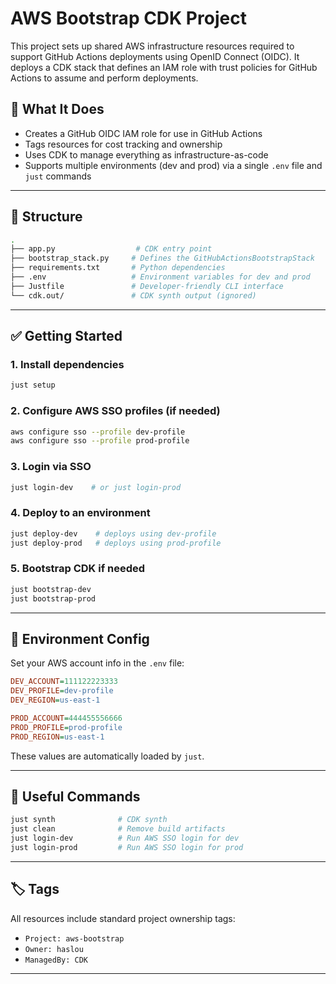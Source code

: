# AWS Bootstrap CDK Project

This project sets up shared AWS infrastructure resources required to support GitHub Actions deployments using OpenID Connect (OIDC). It deploys a CDK stack that defines an IAM role with trust policies for GitHub Actions to assume and perform deployments.

## 🚀 What It Does

- Creates a GitHub OIDC IAM role for use in GitHub Actions
- Tags resources for cost tracking and ownership
- Uses CDK to manage everything as infrastructure-as-code
- Supports multiple environments (dev and prod) via a single `.env` file and `just` commands

---

## 📁 Structure

```bash
.
├── app.py                  # CDK entry point
├── bootstrap_stack.py     # Defines the GitHubActionsBootstrapStack
├── requirements.txt       # Python dependencies
├── .env                   # Environment variables for dev and prod
├── Justfile               # Developer-friendly CLI interface
└── cdk.out/               # CDK synth output (ignored)
```

---

## ✅ Getting Started

### 1. Install dependencies

```bash
just setup
```

### 2. Configure AWS SSO profiles (if needed)

```bash
aws configure sso --profile dev-profile
aws configure sso --profile prod-profile
```

### 3. Login via SSO

```bash
just login-dev    # or just login-prod
```

### 4. Deploy to an environment

```bash
just deploy-dev    # deploys using dev-profile
just deploy-prod   # deploys using prod-profile
```

### 5. Bootstrap CDK if needed

```bash
just bootstrap-dev
just bootstrap-prod
```

---

## 🔧 Environment Config

Set your AWS account info in the `.env` file:

```ini
DEV_ACCOUNT=111122223333
DEV_PROFILE=dev-profile
DEV_REGION=us-east-1

PROD_ACCOUNT=444455556666
PROD_PROFILE=prod-profile
PROD_REGION=us-east-1
```

These values are automatically loaded by `just`.

---

## 🧪 Useful Commands

```bash
just synth              # CDK synth
just clean              # Remove build artifacts
just login-dev          # Run AWS SSO login for dev
just login-prod         # Run AWS SSO login for prod
```

---

## 🏷️ Tags
All resources include standard project ownership tags:
- `Project: aws-bootstrap`
- `Owner: haslou`
- `ManagedBy: CDK`

---

